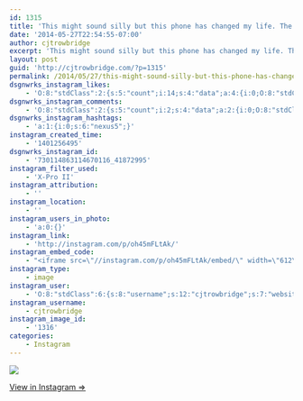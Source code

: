 ```yaml
---
id: 1315
title: 'This might sound silly but this phone has changed my life. The amount of power and battery life lets me do any number of tasks simultaneously and flawlessly. Downloading a tv show while casting music wirelessly from the cloud and chatting with friends. Its sort of silly but those things have never really been simultaneously possible. I could not approve more'
date: '2014-05-27T22:54:55-07:00'
author: cjtrowbridge
excerpt: 'This might sound silly but this phone has changed my life. The amount of power and battery life lets me do any number of tasks simultaneously and flawlessly. Downloading a tv show while casting music wirelessly from the cloud and chatting with friends. Its sort of silly but those things have never really been simultaneously possible. I could not approve more. #Nexus5'
layout: post
guid: 'http://cjtrowbridge.com/?p=1315'
permalink: /2014/05/27/this-might-sound-silly-but-this-phone-has-changed-my-life-the-amount-of-power-and-battery-life-lets-me-do-any-number-of-tasks-simultaneously-and-flawlessly-downloading-a-tv-show-while-casting-music/
dsgnwrks_instagram_likes:
    - 'O:8:"stdClass":2:{s:5:"count";i:14;s:4:"data";a:4:{i:0;O:8:"stdClass":4:{s:8:"username";s:12:"gianlucalook";s:15:"profile_picture";s:107:"https://igcdn-photos-e-a.akamaihd.net/hphotos-ak-xfa1/t51.2885-19/10950515_950180258327172_1656416346_a.jpg";s:2:"id";s:8:"32347729";s:9:"full_name";s:8:"Gianluca";}i:1;O:8:"stdClass":4:{s:8:"username";s:15:"magictardisride";s:15:"profile_picture";s:107:"https://igcdn-photos-b-a.akamaihd.net/hphotos-ak-xaf1/t51.2885-19/10853094_686378691476401_1549942699_a.jpg";s:2:"id";s:8:"50557074";s:9:"full_name";s:5:"Jesse";}i:2;O:8:"stdClass":4:{s:8:"username";s:9:"jayray313";s:15:"profile_picture";s:85:"https://instagramimages-a.akamaihd.net/profiles/profile_173941734_75sq_1376854098.jpg";s:2:"id";s:9:"173941734";s:9:"full_name";s:15:"Jason Reinhardt";}i:3;O:8:"stdClass":4:{s:8:"username";s:8:"sirhanns";s:15:"profile_picture";s:85:"https://instagramimages-a.akamaihd.net/profiles/profile_207731159_75sq_1398956110.jpg";s:2:"id";s:9:"207731159";s:9:"full_name";s:5:"Hanns";}}}'
dsgnwrks_instagram_comments:
    - 'O:8:"stdClass":2:{s:5:"count";i:2;s:4:"data";a:2:{i:0;O:8:"stdClass":4:{s:12:"created_time";s:10:"1401258742";s:4:"text";s:37:"Oh you''re so fancy look at you ! Haha";s:4:"from";O:8:"stdClass":4:{s:8:"username";s:9:"homem_apr";s:15:"profile_picture";s:107:"https://igcdn-photos-e-a.akamaihd.net/hphotos-ak-xpa1/t51.2885-19/10725131_822975934389388_1975132144_a.jpg";s:2:"id";s:8:"23989463";s:9:"full_name";s:5:"Uncle";}s:2:"id";s:18:"730133707963158535";}i:1;O:8:"stdClass":4:{s:12:"created_time";s:10:"1401297816";s:4:"text";s:36:"@cjtrowbridge you finally got it!!!!";s:4:"from";O:8:"stdClass":4:{s:8:"username";s:8:"sirhanns";s:15:"profile_picture";s:85:"https://instagramimages-a.akamaihd.net/profiles/profile_207731159_75sq_1398956110.jpg";s:2:"id";s:9:"207731159";s:9:"full_name";s:5:"Hanns";}s:2:"id";s:18:"730461488190247627";}}}'
dsgnwrks_instagram_hashtags:
    - 'a:1:{i:0;s:6:"nexus5";}'
instagram_created_time:
    - '1401256495'
dsgnwrks_instagram_id:
    - '730114863114670116_41872995'
instagram_filter_used:
    - 'X-Pro II'
instagram_attribution:
    - ''
instagram_location:
    - ''
instagram_users_in_photo:
    - 'a:0:{}'
instagram_link:
    - 'http://instagram.com/p/oh45mFLtAk/'
instagram_embed_code:
    - "<iframe src=\"//instagram.com/p/oh45mFLtAk/embed/\" width=\"612\" height=\"710\" frameborder=\"0\" scrolling=\"no\" allowtransparency=\"true\"></iframe>\n"
instagram_type:
    - image
instagram_user:
    - 'O:8:"stdClass":6:{s:8:"username";s:12:"cjtrowbridge";s:7:"website";s:0:"";s:15:"profile_picture";s:103:"https://igcdn-photos-f-a.akamaihd.net/hphotos-ak-xpa1/t51.2885-19/925559_452430704897917_67836701_a.jpg";s:9:"full_name";s:13:"CJ Trowbridge";s:3:"bio";s:0:"";s:2:"id";s:8:"41872995";}'
instagram_username:
    - cjtrowbridge
instagram_image_id:
    - '1316'
categories:
    - Instagram
---
```


[![](http://blog.cjtrowbridge.com/wp-content/uploads/2014/05/915570_607675662664086_1242224744_n.jpg)](http://instagram.com/p/oh45mFLtAk/)

[View in Instagram ⇒](http://instagram.com/p/oh45mFLtAk/)